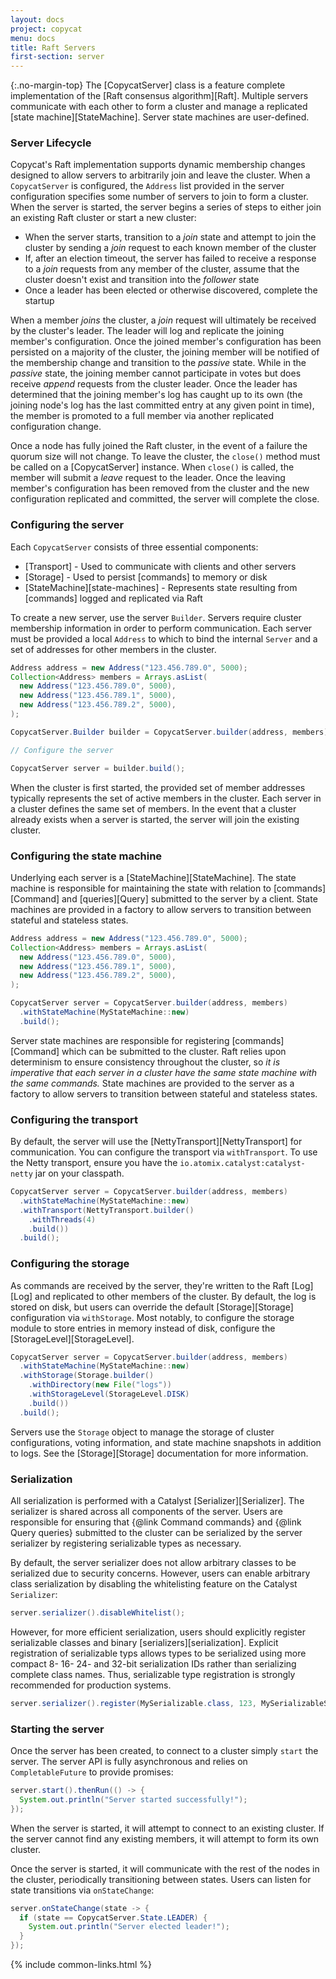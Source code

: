 ```yaml
---
layout: docs
project: copycat
menu: docs
title: Raft Servers
first-section: server
---
```


{:.no-margin-top}
The [CopycatServer] class is a feature complete implementation of the [Raft consensus algorithm][Raft]. Multiple servers communicate with each other to form a cluster and manage a replicated [state machine][StateMachine]. Server state machines are user-defined.

### Server Lifecycle

Copycat's Raft implementation supports dynamic membership changes designed to allow servers to arbitrarily join and leave the cluster. When a `CopycatServer` is configured, the `Address` list provided in the server configuration specifies some number of servers to join to form a cluster. When the server is started, the server begins a series of steps to either join an existing Raft cluster or start a new cluster:

* When the server starts, transition to a *join* state and attempt to join the cluster by sending a *join* request to each known member of the cluster
* If, after an election timeout, the server has failed to receive a response to a *join* requests from any member of the cluster, assume that the cluster doesn't exist and transition into the *follower* state
* Once a leader has been elected or otherwise discovered, complete the startup

When a member *joins* the cluster, a *join* request will ultimately be received by the cluster's leader. The leader will log and replicate the joining member's configuration. Once the joined member's configuration has been persisted on a majority of the cluster, the joining member will be notified of the membership change and transition to the *passive* state. While in the *passive* state, the joining member cannot participate in votes but does receive *append* requests from the cluster leader. Once the leader has determined that the joining member's log has caught up to its own (the joining node's log has the last committed entry at any given point in time), the member is promoted to a full member via another replicated configuration change.

Once a node has fully joined the Raft cluster, in the event of a failure the quorum size will not change. To leave the cluster, the `close()` method must be called on a [CopycatServer] instance. When `close()` is called, the member will submit a *leave* request to the leader. Once the leaving member's configuration has been removed from the cluster and the new configuration replicated and committed, the server will complete the close.

### Configuring the server

Each `CopycatServer` consists of three essential components:

* [Transport] - Used to communicate with clients and other servers
* [Storage] - Used to persist [commands] to memory or disk
* [StateMachine][state-machines] - Represents state resulting from [commands] logged and replicated via Raft

To create a new server, use the server `Builder`. Servers require cluster membership information in order to perform communication. Each server must be provided a local `Address` to which to bind the internal `Server` and a set of addresses for other members in the cluster.

```java
Address address = new Address("123.456.789.0", 5000);
Collection<Address> members = Arrays.asList(
  new Address("123.456.789.0", 5000),
  new Address("123.456.789.1", 5000),
  new Address("123.456.789.2", 5000),
);

CopycatServer.Builder builder = CopycatServer.builder(address, members);

// Configure the server

CopycatServer server = builder.build();
```

When the cluster is first started, the provided set of member addresses typically represents the set of active members in the cluster. Each server in a cluster defines the same set of members. In the event that a cluster already exists when a server is started, the server will join the existing cluster.

### Configuring the state machine
Underlying each server is a [StateMachine][StateMachine]. The state machine is responsible for maintaining the state with relation to [commands][Command] and [queries][Query] submitted to the server by a client. State machines are provided in a factory to allow servers to transition between stateful and stateless states.

```java
Address address = new Address("123.456.789.0", 5000);
Collection<Address> members = Arrays.asList(
  new Address("123.456.789.0", 5000),
  new Address("123.456.789.1", 5000),
  new Address("123.456.789.2", 5000),
);

CopycatServer server = CopycatServer.builder(address, members)
  .withStateMachine(MyStateMachine::new)
  .build();
```

Server state machines are responsible for registering [commands][Command] which can be submitted to the cluster. Raft relies upon determinism to ensure consistency throughout the cluster, so *it is imperative that each server in a cluster have the same state machine with the same commands.* State machines are provided to the server as a factory to allow servers to transition between stateful and stateless states.

### Configuring the transport
By default, the server will use the [NettyTransport][NettyTransport] for communication. You can configure the transport via `withTransport`. To use the Netty transport, ensure you have the `io.atomix.catalyst:catalyst-netty` jar on your classpath.

```java
CopycatServer server = CopycatServer.builder(address, members)
  .withStateMachine(MyStateMachine::new)
  .withTransport(NettyTransport.builder()
    .withThreads(4)
    .build())
  .build();
```

### Configuring the storage

As commands are received by the server, they're written to the Raft [Log][Log] and replicated to other members of the cluster. By default, the log is stored on disk, but users can override the default [Storage][Storage] configuration via `withStorage`. Most notably, to configure the storage module to store entries in memory instead of disk, configure the [StorageLevel][StorageLevel].

```java
CopycatServer server = CopycatServer.builder(address, members)
  .withStateMachine(MyStateMachine::new)
  .withStorage(Storage.builder()
    .withDirectory(new File("logs"))
    .withStorageLevel(StorageLevel.DISK)
    .build())
  .build();
```

Servers use the `Storage` object to manage the storage of cluster configurations, voting information, and state machine snapshots in addition to logs. See the [Storage][Storage] documentation for more information.

### Serialization

All serialization is performed with a Catalyst [Serializer][Serializer]. The serializer is shared across all components of the server. Users are responsible for ensuring that {@link Command commands} and {@link Query queries} submitted to the cluster can be serialized by the server serializer by registering serializable types as necessary.

By default, the server serializer does not allow arbitrary classes to be serialized due to security concerns. However, users can enable arbitrary class serialization by disabling the whitelisting feature on the Catalyst `Serializer`:

```java
server.serializer().disableWhitelist();
```

However, for more efficient serialization, users should explicitly register serializable classes and binary [serializers][serialization]. Explicit registration of serializable typs allows types to be serialized using more compact 8- 16- 24- and 32-bit serialization IDs rather than serializing complete class names. Thus, serializable type registration is strongly recommended for production systems.

```java
server.serializer().register(MySerializable.class, 123, MySerializableSerializer.class);
```

### Starting the server

Once the server has been created, to connect to a cluster simply `start` the server. The server API is
fully asynchronous and relies on `CompletableFuture` to provide promises:

```java
server.start().thenRun(() -> {
  System.out.println("Server started successfully!");
});
```

When the server is started, it will attempt to connect to an existing cluster. If the server cannot find any
existing members, it will attempt to form its own cluster.

Once the server is started, it will communicate with the rest of the nodes in the cluster, periodically
transitioning between states. Users can listen for state transitions via `onStateChange`:

```java
server.onStateChange(state -> {
  if (state == CopycatServer.State.LEADER) {
    System.out.println("Server elected leader!");
  }
});
```

{% include common-links.html %}

